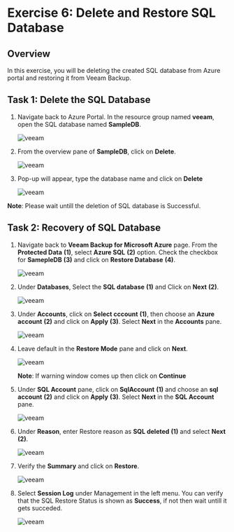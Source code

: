 # Exercise 6: Delete and Restore SQL Database

## Overview

In this exercise, you will be deleting the created SQL database from Azure portal and restoring it from Veeam Backup.

## Task 1: Delete the SQL Database

1. Navigate back to Azure Portal. In the resource group named **veeam**, open the SQL database named **SampleDB**.

   ![veeam](./images/sql-sampledb.png)

2. From the overview pane of **SampleDB**, click on **Delete**.

   ![veeam](./images/sampledb-delete.png)

3. Pop-up will appear, type the database name and click on **Delete**

   ![veeam](./images/confirm-delete.png)

**Note**: Please wait untill the deletion of SQL database is Successful.

## Task 2: Recovery of SQL Database

1. Navigate back to **Veeam Backup for Microsoft Azure** page. From the **Protected Data** **(1)**, select **Azure SQL** **(2)** option. Check the checkbox for **SamepleDB** **(3)** and click on **Restore Database** **(4)**.

   ![veeam](./images/database-restore.png)

2. Under **Databases**, Select the **SQL database** **(1)** and Click on **Next** **(2)**.

   ![veeam](./images/restoredb-1.png)

3. Under **Accounts**, click on **Select cccount** **(1)**, then choose an **Azure account** **(2)** and click on **Apply** **(3)**. Select **Next** in the **Accounts** pane.

   ![veeam](./images/restoredb-2.png)
   
4. Leave default in the **Restore Mode** pane and click on **Next**.

   ![veeam](./images/restoredb-3.png)

   **Note**: If warning window comes up then click on **Continue**

5. Under **SQL Account** pane, click on **SqlAccount** **(1)** and choose an **sql account** **(2)** and click on **Apply** **(3)**. Select **Next** in the **SQL Account** pane.

   ![veeam](./images/restoredb-4.png)

6. Under **Reason**, enter Restore reason as **SQL deleted** **(1)** and select **Next** **(2)**.

   ![veeam](./images/restoredb-5.png)
   
7. Verify the **Summary** and click on **Restore**.

   ![veeam](./images/restoredb-6.png)

8. Select **Session Log** under Management in the left menu. You can verify that the SQL Restore Status is shown as **Success**, if not then wait untill it gets succeded.

   ![veeam](./images/restoredb-7.png)

